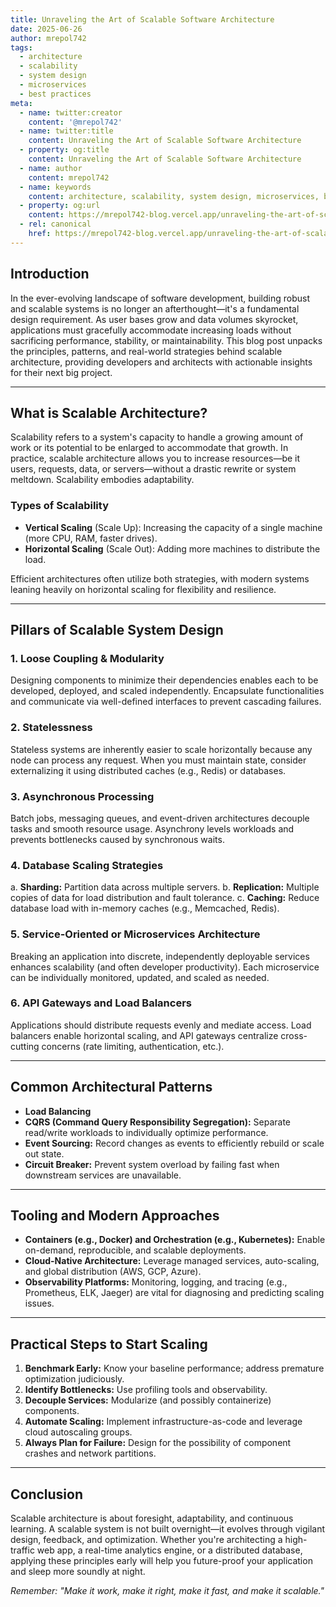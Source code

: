 ```yaml
---
title: Unraveling the Art of Scalable Software Architecture
date: 2025-06-26
author: mrepol742
tags:
  - architecture
  - scalability
  - system design
  - microservices
  - best practices
meta:
  - name: twitter:creator
    content: '@mrepol742'
  - name: twitter:title
    content: Unraveling the Art of Scalable Software Architecture
  - property: og:title
    content: Unraveling the Art of Scalable Software Architecture
  - name: author
    content: mrepol742
  - name: keywords
    content: architecture, scalability, system design, microservices, best practices
  - property: og:url
    content: https://mrepol742-blog.vercel.app/unraveling-the-art-of-scalable-software-architecture/
  - rel: canonical
    href: https://mrepol742-blog.vercel.app/unraveling-the-art-of-scalable-software-architecture/
---
```


## Introduction

In the ever-evolving landscape of software development, building robust and scalable systems is no longer an afterthought—it's a fundamental design requirement. As user bases grow and data volumes skyrocket, applications must gracefully accommodate increasing loads without sacrificing performance, stability, or maintainability. This blog post unpacks the principles, patterns, and real-world strategies behind scalable architecture, providing developers and architects with actionable insights for their next big project.

---

## What is Scalable Architecture?

Scalability refers to a system's capacity to handle a growing amount of work or its potential to be enlarged to accommodate that growth. In practice, scalable architecture allows you to increase resources—be it users, requests, data, or servers—without a drastic rewrite or system meltdown. Scalability embodies adaptability.

### Types of Scalability
- **Vertical Scaling** (Scale Up): Increasing the capacity of a single machine (more CPU, RAM, faster drives).
- **Horizontal Scaling** (Scale Out): Adding more machines to distribute the load.

Efficient architectures often utilize both strategies, with modern systems leaning heavily on horizontal scaling for flexibility and resilience.

---

## Pillars of Scalable System Design

### 1. **Loose Coupling & Modularity**
Designing components to minimize their dependencies enables each to be developed, deployed, and scaled independently. Encapsulate functionalities and communicate via well-defined interfaces to prevent cascading failures.

### 2. **Statelessness**
Stateless systems are inherently easier to scale horizontally because any node can process any request. When you must maintain state, consider externalizing it using distributed caches (e.g., Redis) or databases.

### 3. **Asynchronous Processing**
Batch jobs, messaging queues, and event-driven architectures decouple tasks and smooth resource usage. Asynchrony levels workloads and prevents bottlenecks caused by synchronous waits.

### 4. **Database Scaling Strategies**

a. **Sharding:** Partition data across multiple servers.
b. **Replication:** Multiple copies of data for load distribution and fault tolerance.
c. **Caching:** Reduce database load with in-memory caches (e.g., Memcached, Redis).

### 5. **Service-Oriented or Microservices Architecture**
Breaking an application into discrete, independently deployable services enhances scalability (and often developer productivity). Each microservice can be individually monitored, updated, and scaled as needed.

### 6. **API Gateways and Load Balancers**
Applications should distribute requests evenly and mediate access. Load balancers enable horizontal scaling, and API gateways centralize cross-cutting concerns (rate limiting, authentication, etc.).

---

## Common Architectural Patterns

- **Load Balancing**
- **CQRS (Command Query Responsibility Segregation):** Separate read/write workloads to individually optimize performance.
- **Event Sourcing:** Record changes as events to efficiently rebuild or scale out state.
- **Circuit Breaker:** Prevent system overload by failing fast when downstream services are unavailable.

---

## Tooling and Modern Approaches

- **Containers (e.g., Docker) and Orchestration (e.g., Kubernetes):** Enable on-demand, reproducible, and scalable deployments.
- **Cloud-Native Architecture:** Leverage managed services, auto-scaling, and global distribution (AWS, GCP, Azure).
- **Observability Platforms:** Monitoring, logging, and tracing (e.g., Prometheus, ELK, Jaeger) are vital for diagnosing and predicting scaling issues.

---

## Practical Steps to Start Scaling

1. **Benchmark Early:** Know your baseline performance; address premature optimization judiciously.
2. **Identify Bottlenecks:** Use profiling tools and observability.
3. **Decouple Services:** Modularize (and possibly containerize) components.
4. **Automate Scaling:** Implement infrastructure-as-code and leverage cloud autoscaling groups.
5. **Always Plan for Failure:** Design for the possibility of component crashes and network partitions.

---

## Conclusion

Scalable architecture is about foresight, adaptability, and continuous learning. A scalable system is not built overnight—it evolves through vigilant design, feedback, and optimization. Whether you're architecting a high-traffic web app, a real-time analytics engine, or a distributed database, applying these principles early will help you future-proof your application and sleep more soundly at night.

*Remember: "Make it work, make it right, make it fast, and make it scalable."*
